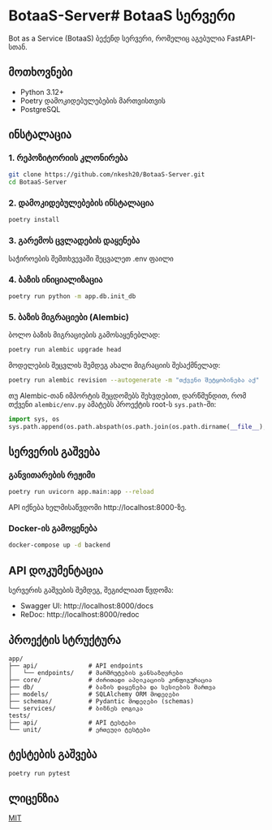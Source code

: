 # BotaaS-Server# BotaaS სერვერი

Bot as a Service (BotaaS) ბექენდ სერვერი, რომელიც აგებულია FastAPI-სთან.

## მოთხოვნები

- Python 3.12+
- Poetry დამოკიდებულებების მართვისთვის
- PostgreSQL 

## ინსტალაცია

### 1. რეპოზიტორიის კლონირება

```bash
git clone https://github.com/nkesh20/BotaaS-Server.git
cd BotaaS-Server
```

### 2. დამოკიდებულებების ინსტალაცია

```bash
poetry install
```

### 3. გარემოს ცვლადების დაყენება

საჭიროების შემთხვევაში შეცვალეთ .env ფაილი

### 4. ბაზის ინიციალიზაცია

```bash
poetry run python -m app.db.init_db
```

### 5. ბაზის მიგრაციები (Alembic)

ბოლო ბაზის მიგრაციების გამოსაყენებლად:

```bash
poetry run alembic upgrade head
```

მოდელების შეცვლის შემდეგ ახალი მიგრაციის შესაქმნელად:

```bash
poetry run alembic revision --autogenerate -m "თქვენი შეტყობინება აქ"
```

თუ Alembic-თან იმპორტის შეცდომებს შეხვდებით, დარწმუნდით, რომ თქვენი `alembic/env.py` ამატებს პროექტის root-ს `sys.path`-ში:

```python
import sys, os
sys.path.append(os.path.abspath(os.path.join(os.path.dirname(__file__), '..')))
```

## სერვერის გაშვება

### განვითარების რეჟიმი

```bash
poetry run uvicorn app.main:app --reload
```

API იქნება ხელმისაწვდომი http://localhost:8000-ზე.

### Docker-ის გამოყენება

```bash
docker-compose up -d backend
```

## API დოკუმენტაცია

სერვერის გაშვების შემდეგ, შეგიძლიათ წვდომა:

- Swagger UI: http://localhost:8000/docs
- ReDoc: http://localhost:8000/redoc

## პროექტის სტრუქტურა

```
app/
├── api/              # API endpoints
│   └── endpoints/    # მარშრუტების განსაზღვრები
├── core/             # ძირითადი აპლიკაციის კონფიგურაცია
├── db/               # ბაზის დაყენება და სესიების მართვა
├── models/           # SQLAlchemy ORM მოდელები
├── schemas/          # Pydantic მოდელები (schemas)
└── services/         # ბიზნეს ლოგიკა
tests/
├── api/              # API ტესტები
└── unit/             # ერთეული ტესტები
```

## ტესტების გაშვება

```bash
poetry run pytest
```

## ლიცენზია

[MIT](LICENSE)